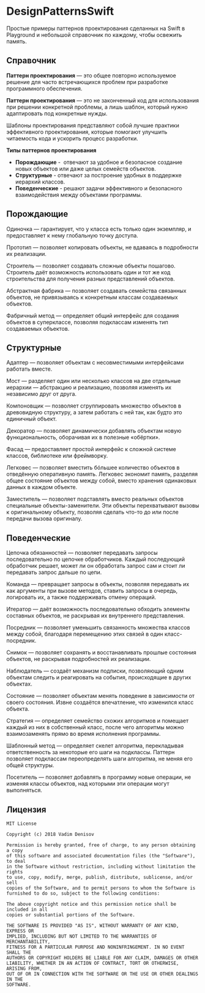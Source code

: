 # DesignPatternsSwift
Простые примеры паттернов проектирования сделанных на Swift в Playground и небольшой справочник по каждому, чтобы освежить память.
## Справочник
<b>Паттерн проектирования</b> — это общее повторно используемое решение для часто встречающихся проблем при разработке программного обеспечения.

<b>Паттерн проектирования</b> — это не законченный код для использования при решении конкретной проблемы, а лишь шаблон, который нужно адаптировать под конкретные нужды.

Шаблоны проектирования представляют собой лучшие практики эффективного проектирования, которые помогают улучшить читаемость кода и ускорить процесс разработки.

<b>Типы паттернов проектирования</b>
+ <b>Порождающие</b> -  отвечают за удобное и безопасное создание новых объектов или даже целых семейств объектов.
+ <b>Структурные</b> - отвечают за построение удобных в поддержке иерархий классов.
+ <b>Поведенческие</b> - решают задачи эффективного и безопасного взаимодействия между объектами программы.

## Порождающие
Одиночка — гарантирует, что у класса есть только один экземпляр, и предоставляет к нему глобальную точку доступа.

Прототип — позволяет копировать объекты, не вдаваясь в подробности их реализации.

Строитель — позволяет создавать сложные объекты пошагово. Строитель даёт возможность использовать один и тот же код строительства для получения разных представлений объектов.

Абстрактная фабрика — позволяет создавать семейства связанных объектов, не привязываясь к конкретным классам создаваемых объектов.

Фабричный метод — определяет общий интерфейс для создания объектов в суперклассе, позволяя подклассам изменять тип создаваемых объектов.

## Структурные
Адаптер — позволяет объектам с несовместимыми интерфейсами работать вместе.

Мост — разделяет один или несколько классов на две отдельные иерархии — абстракцию и реализацию, позволяя изменять их независимо друг от друга.

Компоновщик — позволяет сгруппировать множество объектов в древовидную структуру, а затем работать с ней так, как будто это единичный объект.

Декоратор — позволяет динамически добавлять объектам новую функциональность, оборачивая их в полезные «обёртки».

Фасад — предоставляет простой интерфейс к сложной системе классов, библиотеке или фреймворку.

Легковес — позволяет вместить бóльшее количество объектов в отведённую оперативную память. Легковес экономит память, разделяя общее состояние объектов между собой, вместо хранения одинаковых данных в каждом объекте.

Заместитель — позволяет подставлять вместо реальных объектов специальные объекты-заменители. Эти объекты перехватывают вызовы к оригинальному объекту, позволяя сделать что-то до или после передачи вызова оригиналу.

## Поведенческие
Цепочка обязанностей — позволяет передавать запросы последовательно по цепочке обработчиков. Каждый последующий обработчик решает, может ли он обработать запрос сам и стоит ли передавать запрос дальше по цепи.

Команда — превращает запросы в объекты, позволяя передавать их как аргументы при вызове методов, ставить запросы в очередь, логировать их, а также поддерживать отмену операций.

Итератор — даёт возможность последовательно обходить элементы составных объектов, не раскрывая их внутреннего представления.

Посредник — позволяет уменьшить связанность множества классов между собой, благодаря перемещению этих связей в один класс-посредник.

Снимок — позволяет сохранять и восстанавливать прошлые состояния объектов, не раскрывая подробностей их реализации.

Наблюдатель — создаёт механизм подписки, позволяющий одним объектам следить и реагировать на события, происходящие в других объектах.

Состояние — позволяет объектам менять поведение в зависимости от своего состояния. Извне создаётся впечатление, что изменился класс объекта.

Стратегия — определяет семейство схожих алгоритмов и помещает каждый из них в собственный класс, после чего алгоритмы можно взаимозаменять прямо во время исполнения программы.

Шаблонный метод — определяет скелет алгоритма, перекладывая ответственность за некоторые его шаги на подклассы. Паттерн позволяет подклассам переопределять шаги алгоритма, не меняя его общей структуры.

Посетитель — позволяет добавлять в программу новые операции, не изменяя классы объектов, над которыми эти операции могут выполняться.

## Лицензия
    MIT License

    Copyright (c) 2018 Vadim Denisov

    Permission is hereby granted, free of charge, to any person obtaining a copy
    of this software and associated documentation files (the "Software"), to deal
    in the Software without restriction, including without limitation the rights
    to use, copy, modify, merge, publish, distribute, sublicense, and/or sell
    copies of the Software, and to permit persons to whom the Software is
    furnished to do so, subject to the following conditions:

    The above copyright notice and this permission notice shall be included in all
    copies or substantial portions of the Software.

    THE SOFTWARE IS PROVIDED "AS IS", WITHOUT WARRANTY OF ANY KIND, EXPRESS OR
    IMPLIED, INCLUDING BUT NOT LIMITED TO THE WARRANTIES OF MERCHANTABILITY,
    FITNESS FOR A PARTICULAR PURPOSE AND NONINFRINGEMENT. IN NO EVENT SHALL THE
    AUTHORS OR COPYRIGHT HOLDERS BE LIABLE FOR ANY CLAIM, DAMAGES OR OTHER
    LIABILITY, WHETHER IN AN ACTION OF CONTRACT, TORT OR OTHERWISE, ARISING FROM,
    OUT OF OR IN CONNECTION WITH THE SOFTWARE OR THE USE OR OTHER DEALINGS IN THE
    SOFTWARE.
